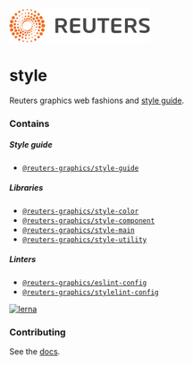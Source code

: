 ![](badge.svg)

# style

Reuters graphics web fashions and [style guide](https://reuters-graphics.github.io/style/).

### Contains

##### Style guide
- [`@reuters-graphics/style-guide`](https://github.com/reuters-graphics/style/tree/master/packages/guide)

##### Libraries
- [`@reuters-graphics/style-color`](https://github.com/reuters-graphics/style/tree/master/packages/color)
- [`@reuters-graphics/style-component`](https://github.com/reuters-graphics/style/tree/master/packages/component)
- [`@reuters-graphics/style-main`](https://github.com/reuters-graphics/style/tree/master/packages/main)
- [`@reuters-graphics/style-utility`](https://github.com/reuters-graphics/style/tree/master/packages/utility)

##### Linters
- [`@reuters-graphics/eslint-config`](https://github.com/reuters-graphics/style/tree/master/packages/eslint-config)
- [`@reuters-graphics/stylelint-config`](https://github.com/reuters-graphics/style/tree/master/packages/stylelint-config)

[![lerna](https://img.shields.io/badge/maintained%20with-lerna-cc00ff.svg)](https://lerna.js.org/)

### Contributing

See the [docs](CONTRIBUTING.md).
